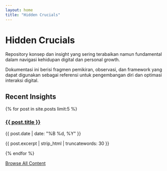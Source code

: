 ```yaml
---
layout: home
title: "Hidden Crucials"
---
```


# Hidden Crucials

Repository konsep dan insight yang sering terabaikan namun fundamental dalam navigasi kehidupan digital dan personal growth.

Dokumentasi ini berisi fragmen pemikiran, observasi, dan framework yang dapat digunakan sebagai referensi untuk pengembangan diri dan optimasi interaksi digital.

## Recent Insights

<div class="posts">
  {% for post in site.posts limit:5 %}
    <article class="post">
      <h3><a href="{{ post.url | relative_url }}">{{ post.title }}</a></h3>
      <p class="post-meta">{{ post.date | date: "%B %d, %Y" }}</p>
      <p>{{ post.excerpt | strip_html | truncatewords: 30 }}</p>
    </article>
  {% endfor %}
</div>

<a href="{{ '/posts/' | relative_url }}" class="button">Browse All Content</a>